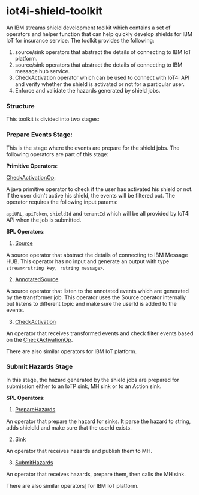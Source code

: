 # iot4i-shield-toolkit
An IBM streams shield development toolkit which contains a set of operators and helper function that can help quickly develop shields for IBM IoT for insurance service. The toolkit provides the following:

1. source/sink operators that abstract the details of connecting to IBM IoT platform.
2. source/sink operators that abstract the details of connecting to IBM message hub service.
3. CheckActivation operator which can be used to connect with IoT4i API and verify whether the shield is activated or not for a particular user. 
4. Enforce and validate the hazards generated by shield jobs.

### Structure

This toolkit is divided into two stages:

### Prepare Events Stage:

This is the stage where the events are prepare for the shield jobs. The following operators are part of this stage:

**Primitive Operators**:
 
  [CheckActivationOp](./impl/java/src/com/ibm/iot4i/events/common/CheckActivationOp.java):
 
 A java primitive operator to check if the user has activated his shield or not. If the user didn't active his shield, the events will be filtered out. The operator requires the following input params:
 
 `apiURL`,  `apiToken`, `shieldId` and `tenantId` which will be all provided by IoT4i APi when the job is submitted.
 
 **SPL Operators**:
 
1. [Source](./com.ibm.iot4i.events.IoTP/Source.spl)
  
  A source operator that abstract the details of connecting to IBM Message HUB. This operator has no input and generate an output with type `stream<rstring key, rstring message>`. 
  
2. [AnnotatedSource](./com.ibm.iot4i.events.MH/AnnotatedSource.spl)
  
  A source operator that listen to the annotated events which are generated by the transformer job. This operator uses the Source operator internally but listens to different topic and make sure the userId is added to the events. 
 
3. [CheckActivation](./com.ibm.iot4i.events.MH/CheckActivation.spl)
  
  An operator that receives transformed events and check filter events based on the [CheckActivationOp](./impl/java/src/com/ibm/iot4i/events/common/CheckActivationOp.java).
  

There are also similar operators for IBM IoT platform.

### Submit Hazards Stage

In this stage, the hazard generated by the shield jobs are prepared for submission either to an IoTP sink, MH sink or to an Action sink. 

**SPL Operators**:

1. [PrepareHazards](./com.ibm.iot4i.hazards.common/PrepareHazards.spl)

An operator that prepare the hazard for sinks. It parse the hazard to string, adds shieldId and make sure that the userId exists. 

2. [Sink](./com.ibm.iot4i.hazards.MH/Sink.spl)

An operator that receives hazards and publish them to MH.

3. [SubmitHazards](./com.ibm.iot4i.hazards.MH/SubmitHazards.spl)

An operator that receives hazards, prepare them, then calls the MH sink. 


There are also similar operators] for IBM IoT platform.
